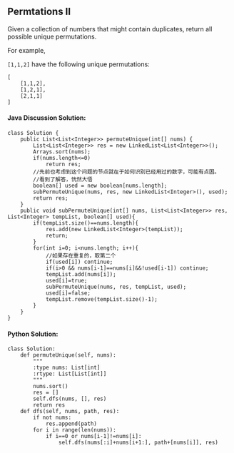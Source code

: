 ## Permtations II

Given a collection of numbers that might contain duplicates, return all possible unique permutations.

For example,

`[1,1,2]` have the following unique permutations:

	[
		[1,1,2],
		[1,2,1],
		[2,1,1]
	]

#### Java Discussion Solution:

	class Solution {
	    public List<List<Integer>> permuteUnique(int[] nums) {
	        List<List<Integer>> res = new LinkedList<List<Integer>>();
	    	Arrays.sort(nums);
	    	if(nums.length<=0)
	    		return res;
	    	//先前也考虑到这个问题的节点就在于如何识别已经用过的数字，可能有点困。
	    	//看到了解答，恍然大悟
	    	boolean[] used = new boolean[nums.length];
	    	subPermuteUnique(nums, res, new LinkedList<Integer>(), used);
	    	return res;
	    }
	    public void subPermuteUnique(int[] nums, List<List<Integer>> res, List<Integer> tempList, boolean[] used){
	    	if(tempList.size()==nums.length){
	    		res.add(new LinkedList<Integer>(tempList));
	    		return;
	        }
	    	for(int i=0; i<nums.length; i++){
	    		//如果存在重复的，取第二个
	    		if(used[i]) continue;
	    		if(i>0 && nums[i-1]==nums[i]&&!used[i-1]) continue;
	    		tempList.add(nums[i]);
	    		used[i]=true;
	    		subPermuteUnique(nums, res, tempList, used);
	    		used[i]=false;
	    		tempList.remove(tempList.size()-1);
	    	}
	    }
	}


#### Python Solution:

	class Solution:
	    def permuteUnique(self, nums):
	        """
	        :type nums: List[int]
	        :rtype: List[List[int]]
	        """
	        nums.sort()
	        res = []
	        self.dfs(nums, [], res)
	        return res
	    def dfs(self, nums, path, res):
	        if not nums:
	            res.append(path)
	        for i in range(len(nums)):
	            if i==0 or nums[i-1]!=nums[i]:
	                self.dfs(nums[:i]+nums[i+1:], path+[nums[i]], res)

